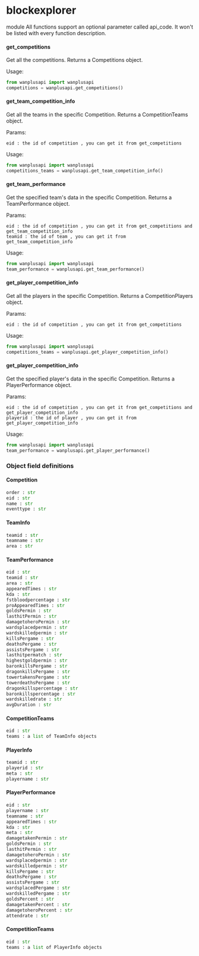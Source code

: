 # blockexplorer

module All functions support an optional parameter called api_code. It won't be listed with every function description.

#### get_competitions

Get all the competitions. Returns a Competitions object.

Usage:

```python
from wanplusapi import wanplusapi
competitions = wanplusapi.get_competitions()
```

#### get_team_competition_info

Get all the teams in the specific Competition. Returns a CompetitionTeams object.

Params:

```
eid : the id of competition , you can get it from get_competitions
```

Usage:

```python
from wanplusapi import wanplusapi
competitions_teams = wanplusapi.get_team_competition_info()
```

#### get_team_performance

Get the specified team's data in the specific Competition. Returns a TeamPerformance object.

Params:

```
eid : the id of competition , you can get it from get_competitions and get_team_competition_info
teamid : the id of team , you can get it from get_team_competition_info
```

Usage:

```python
from wanplusapi import wanplusapi
team_performance = wanplusapi.get_team_performance()
```

#### get_player_competition_info

Get all the players in the specific Competition. Returns a CompetitionPlayers object.

Params:

```
eid : the id of competition , you can get it from get_competitions
```

Usage:

```python
from wanplusapi import wanplusapi
competitions_teams = wanplusapi.get_player_competition_info()
```

#### get_player_competition_info

Get the specified player's data in the specific Competition. Returns a PlayerPerformance object.

Params:

```
eid : the id of competition , you can get it from get_competitions and get_player_competition_info
playerid : the id of player , you can get it from get_player_competition_info
```

Usage:

```python
from wanplusapi import wanplusapi
team_performance = wanplusapi.get_player_performance()
```

### Object field definitions

#### Competition

```python
order : str
eid : str
name : str
eventtype : str
```

#### TeamInfo

```python
teamid : str
teamname : str
area : str
```

#### TeamPerformance

```python
eid : str
teamid : str
area : str
appearedTimes : str
kda : str
fstbloodpercentage : str
proAppearedTimes : str
goldsPermin : str
lasthitPermin : str
damagetoheroPermin : str
wardsplacedpermin : str
wardskilledpermin : str
killsPergame : str
deathsPergame : str
assistsPergame : str
lasthitpermatch : str
highestgoldpermin : str
baronkillsPergame : str
dragonkillsPergame : str
towertakensPergame : str
towerdeathsPergame : str
dragonkillspercentage : str
baronkillspercentage : str
wardskilledrate : str
avgDuration : str
```

#### CompetitionTeams

```python
eid : str
teams : a list of TeamInfo objects
```

#### PlayerInfo

```python
teamid : str
playerid : str
meta : str
playername : str
```

#### PlayerPerformance

```python
eid : str
playername : str
teamname : str
appearedTimes : str
kda : str
meta : str
damagetakenPermin : str
goldsPermin : str
lasthitPermin : str
damagetoheroPermin : str
wardsplacedpermin : str
wardskilledpermin : str
killsPergame : str
deathsPergame : str
assistsPergame : str
wardsplacedPergame : str
wardskilledPergame : str
goldsPercent : str
damagetakenPercent : str
damagetoheroPercent : str
attendrate : str
```

#### CompetitionTeams

```python
eid : str
teams : a list of PlayerInfo objects
```
